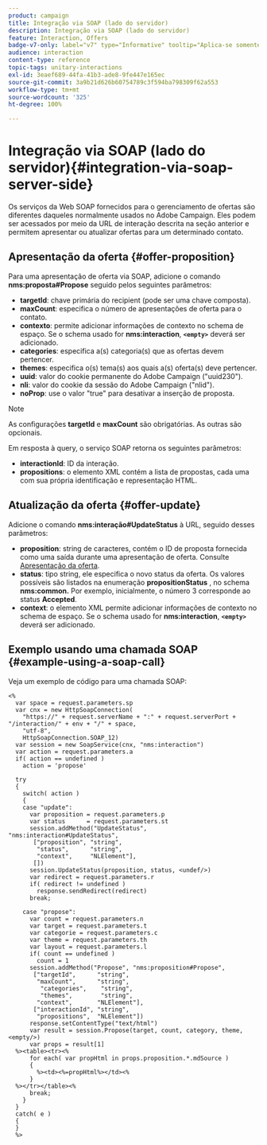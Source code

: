```yaml
---
product: campaign
title: Integração via SOAP (lado do servidor)
description: Integração via SOAP (lado do servidor)
feature: Interaction, Offers
badge-v7-only: label="v7" type="Informative" tooltip="Aplica-se somente ao Campaign Classic v7"
audience: interaction
content-type: reference
topic-tags: unitary-interactions
exl-id: 3eaef689-44fa-41b3-ade8-9fe447e165ec
source-git-commit: 3a9b21d626b60754789c3f594ba798309f62a553
workflow-type: tm+mt
source-wordcount: '325'
ht-degree: 100%

---
```


# Integração via SOAP (lado do servidor){#integration-via-soap-server-side}



Os serviços da Web SOAP fornecidos para o gerenciamento de ofertas são diferentes daqueles normalmente usados no Adobe Campaign. Eles podem ser acessados por meio da URL de interação descrita na seção anterior e permitem apresentar ou atualizar ofertas para um determinado contato.

## Apresentação da oferta {#offer-proposition}

Para uma apresentação de oferta via SOAP, adicione o comando **nms:proposta#Propose** seguido pelos seguintes parâmetros:

* **targetId**: chave primária do recipient (pode ser uma chave composta).
* **maxCount**: especifica o número de apresentações de oferta para o contato.
* **contexto**: permite adicionar informações de contexto no schema de espaço. Se o schema usado for **nms:interaction**, **`<empty>`** deverá ser adicionado.
* **categories**: especifica a(s) categoria(s) que as ofertas devem pertencer.
* **themes**: especifica o(s) tema(s) aos quais a(s) oferta(s) deve pertencer.
* **uuid**: valor do cookie permanente do Adobe Campaign (&quot;uuid230&quot;).
* **nli**: valor do cookie da sessão do Adobe Campaign (&quot;nlid&quot;).
* **noProp**: use o valor &quot;true&quot; para desativar a inserção de proposta.

>[!NOTE]
>
>As configurações **targetId** e **maxCount** são obrigatórias. As outras são opcionais.

Em resposta à query, o serviço SOAP retorna os seguintes parâmetros:

* **interactionId**: ID da interação.
* **propositions**: o elemento XML contém a lista de propostas, cada uma com sua própria identificação e representação HTML.

## Atualização da oferta {#offer-update}

Adicione o comando **nms:interação#UpdateStatus** à URL, seguido desses parâmetros:

* **proposition**: string de caracteres, contém o ID de proposta fornecida como uma saída durante uma apresentação de oferta. Consulte [Apresentação da oferta](#offer-proposition).
* **status**: tipo string, ele especifica o novo status da oferta. Os valores possíveis são listados na enumeração **propositionStatus** , no schema **nms:common.** Por exemplo, inicialmente, o número 3 corresponde ao status **Accepted**.
* **context**: o elemento XML permite adicionar informações de contexto no schema de espaço. Se o schema usado for **nms:interaction**, **`<empty>`** deverá ser adicionado.

## Exemplo usando uma chamada SOAP {#example-using-a-soap-call}

Veja um exemplo de código para uma chamada SOAP:

```
<%
  var space = request.parameters.sp
  var cnx = new HttpSoapConnection(
    "https://" + request.serverName + ":" + request.serverPort + "/interaction/" + env + "/" + space,
    "utf-8",
    HttpSoapConnection.SOAP_12)
  var session = new SoapService(cnx, "nms:interaction")
  var action = request.parameters.a
  if( action == undefined )
    action = 'propose'

  try
  {
    switch( action )
    {
    case "update":
      var proposition = request.parameters.p
      var status      = request.parameters.st
      session.addMethod("UpdateStatus", "nms:interaction#UpdateStatus",
       ["proposition", "string",
        "status",      "string",
        "context",     "NLElement"],
       [])
      session.UpdateStatus(proposition, status, <undef/>)
      var redirect = request.parameters.r
      if( redirect != undefined )
        response.sendRedirect(redirect)
      break;

    case "propose":
      var count = request.parameters.n
      var target = request.parameters.t
      var categorie = request.parameters.c
      var theme = request.parameters.th
      var layout = request.parameters.l
      if( count == undefined )
        count = 1
      session.addMethod("Propose", "nms:proposition#Propose",
       ["targetId",      "string",
        "maxCount",      "string",
         "categories",    "string",
         "themes",        "string",
        "context",       "NLElement"],
       ["interactionId", "string",
        "propositions",  "NLElement"])
      response.setContentType("text/html")
      var result = session.Propose(target, count, category, theme, <empty/>)
      var props = result[1]
  %><table><tr><%
      for each( var propHtml in props.proposition.*.mdSource )
      {
        %><td><%=propHtml%></td><%
      }
  %></tr></table><%
      break;
    }
  }
  catch( e )
  {
  }
  %>
```
